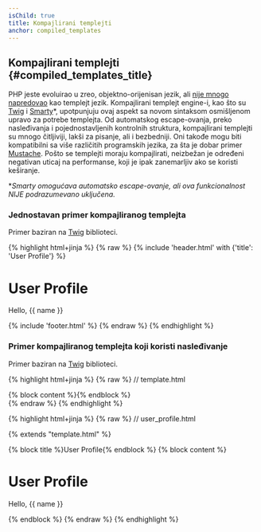 ```yaml
---
isChild: true
title: Kompajlirani templejti
anchor: compiled_templates
---
```


## Kompajlirani templejti {#compiled_templates_title}

PHP jeste evoluirao u zreo, objektno-orijenisan jezik, ali [nije mnogo napredovao][article_templating_engines]
kao templejt jezik. Kompajlirani templejt engine-i, kao što su [Twig] i [Smarty]*, upotpunjuju ovaj
aspekt sa novom sintaksom osmišljenom upravo za potrebe templejta. Od automatskog escape-ovanja,
preko nasleđivanja i pojednostavljenih kontrolnih struktura, kompajlirani templejti su mnogo
čitljiviji, lakši za pisanje, ali i bezbedniji. Oni takođe mogu biti kompatibilni sa više različitih
programskih jezika, za šta je dobar primer [Mustache]. Pošto se templejti moraju kompajlirati,
neizbežan je određeni negativan uticaj na performanse, koji je ipak zanemarljiv ako se koristi keširanje.

**Smarty omogućava automatsko escape-ovanje, ali ova funkcionalnost NIJE podrazumevano uključena.*

### Jednostavan primer kompajliranog templejta

Primer baziran na [Twig] biblioteci.

{% highlight html+jinja %}
{% raw %}
{% include 'header.html' with {'title': 'User Profile'} %}

<h1>User Profile</h1>
<p>Hello, {{ name }}</p>

{% include 'footer.html' %}
{% endraw %}
{% endhighlight %}

### Primer kompajliranog templejta koji koristi nasleđivanje

Primer baziran na [Twig] biblioteci.

{% highlight html+jinja %}
{% raw %}
// template.html

<html>
<head>
    <title>{% block title %}{% endblock %}</title>
</head>
<body>

<main>
    {% block content %}{% endblock %}
</main>

</body>
</html>
{% endraw %}
{% endhighlight %}

{% highlight html+jinja %}
{% raw %}
// user_profile.html

{% extends "template.html" %}

{% block title %}User Profile{% endblock %}
{% block content %}
    <h1>User Profile</h1>
    <p>Hello, {{ name }}</p>
{% endblock %}
{% endraw %}
{% endhighlight %}


[article_templating_engines]: http://fabien.potencier.org/article/34/templating-engines-in-php
[Twig]: http://twig.sensiolabs.org/
[Smarty]: http://www.smarty.net/
[Mustache]: http://mustache.github.io/
